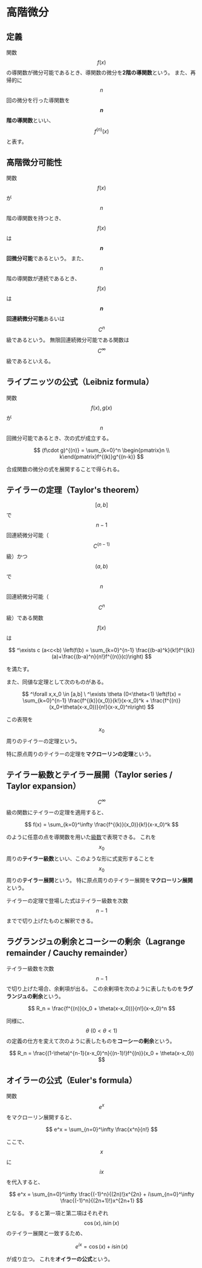 # 高階微分

## 定義

関数 $$f(x)$$ の導関数が微分可能であるとき、導関数の微分を**2階の導関数**という。
また、再帰的に $$n$$ 回の微分を行った導関数を **$$n$$ 階の導関数**といい、$$f^{(n)}(x)$$ と表す。

## 高階微分可能性

関数 $$f(x)$$ が $$n$$ 階の導関数を持つとき、$$f(x)$$ は **$$n$$ 回微分可能**であるという。
また、$$n$$ 階の導関数が連続であるとき、$$f(x)$$ は **$$n$$ 回連続微分可能**あるいは $$C^n$$ 級であるという。
無限回連続微分可能である関数は $$C^\infty$$ 級であるといえる。

## ライプニッツの公式（Leibniz formula）

関数 $$f(x),g(x)$$ が $$n$$ 回微分可能であるとき、次の式が成立する。

$$
(f\cdot g)^{(n)} = \sum_{k=0}^n \begin{pmatrix}n \\ k\end{pmatrix}f^{(k)}g^{(n-k)}
$$

合成関数の微分の式を展開することで得られる。

## テイラーの定理（Taylor's theorem）

$$[a,b]$$ で $$n-1$$ 回連続微分可能（$$C^{(n-1)}$$ 級）かつ $$(a,b)$$ で $$n$$ 回連続微分可能（$$C^n$$ 級）である関数 $$f(x)$$ は

$$
^\exists c (a<c<b) \left(f(b) = \sum_{k=0}^{n-1} \frac{(b-a)^k}{k!}f^{(k)}(a)+\frac{(b-a)^n}{n!}f^{(n)}(c)\right)
$$

を満たす。

また、同値な定理として次のものがある。

$$
^\forall x,x_0 \in [a,b] \ ^\exists \theta (0<\theta<1) \left(f(x) = \sum_{k=0}^{n-1} \frac{f^{(k)}(x_0)}{k!}(x-x_0)^k + \frac{f^{(n)}(x_0+\theta(x-x_0))}{n!}(x-x_0)^n\right)
$$

この表現を $$x_0$$ 周りのテイラーの定理という。

特に原点周りのテイラーの定理を**マクローリンの定理**という。

## テイラー級数とテイラー展開（Taylor series / Taylor expansion）

$$C^\infty$$ 級の関数にテイラーの定理を適用すると、

$$
f(x) = \sum_{k=0}^\infty \frac{f^{(k)}(x_0)}{k!}(x-x_0)^k
$$

のように任意の点を導関数を用いた[級数](series.md)で表現できる。
これを $$x_0$$ 周りの**テイラー級数**といい、このような形に式変形することを $$x_0$$ 周りの**テイラー展開**という。
特に原点周りのテイラー展開を**マクローリン展開**という。

テイラーの定理で登場した式はテイラー級数を次数 $$n-1$$ までで切り上げたものと解釈できる。

## ラグランジュの剰余とコーシーの剰余（Lagrange remainder / Cauchy remainder）

テイラー級数を次数 $$n-1$$ で切り上げた場合、余剰項が出る。
この余剰項を次のように表したものを**ラグランジュの剰余**という。

$$
R_n = \frac{f^{(n)}(x_0 + \theta(x-x_0))}{n!}(x-x_0)^n
$$

同様に、$$\theta \ (0 < \theta < 1)$$ の定義の仕方を変えて次のように表したものを**コーシーの剰余**という。

$$
R_n = \frac{(1-\theta)^{n-1}(x-x_0)^n}{(n-1)!}f^{(n)}(x_0 + \theta(x-x_0))
$$

## オイラーの公式（Euler's formula）

関数 $$e^x$$ をマクローリン展開すると、

$$
e^x = \sum_{n=0}^\infty \frac{x^n}{n!}
$$

ここで、$$x$$ に $$ix$$ を代入すると、

$$
e^x = \sum_{n=0}^\infty \frac{(-1)^n}{(2n)!}x^{2n} + i\sum_{n=0}^\infty \frac{(-1)^n}{(2n+1)!}x^{2n+1}
$$

となる。
すると第一項と第二項はそれぞれ $$\cos(x),i\sin(x)$$ のテイラー展開と一致するため、

$$
e^{ix} = \cos(x) + i\sin(x)
$$

が成り立つ。
これを**オイラーの公式**という。
